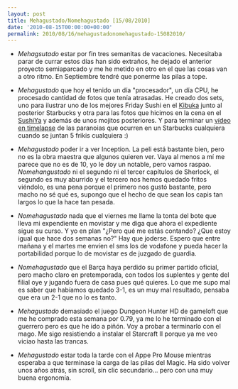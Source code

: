 ```yaml
---
layout: post
title: Mehagustado/Nomehagustado [15/08/2010]
date: '2010-08-15T00:00:00+00:00'
permalink: 2010/08/16/mehagustadonomehagustado-15082010/
---
```

- *Mehagsutado* estar por fin tres semanitas de vacaciones. Necesitaba parar de currar estos días han sido extraños, he dejado el anterior proyecto semiaparcado y me he metido en otro en el que las cosas van a otro ritmo. En Septiembre tendré que ponerme las pilas a tope.

- *Mehagustado* que hoy el tenido un día "procesador", un día CPU, he procesado cantidad de fotos que tenía atrasadas. He creado dos sets, uno para ilustrar uno de los mejores Friday Sushi en el [Kibuka](http://www.flickr.com/photos/savior1980/sets/72157624728950936/) junto al posterior Starbucks y otra para las fotos que hicimos en la cena en el [SushiYa](http://www.flickr.com/photos/savior1980/sets/72157624606567077/) y además de unos mojitos posteriores. Y para terminar un [vídeo en timelapse](http://www.flickr.com/photos/savior1980/4894584571/) de las paranoias que ocurren en un Starbucks cualquiera cuando se juntan 5 frikis cualquiera :)

- *Mehagustado* poder ir a ver Inception. La peli está bastante bien, pero no es la obra maestra que algunos quieren ver. Vaya al menos a mí me parece que no es de 10, yo le doy un notable, pero vamos raspao. *Nomehangustado* ni el segundo ni el tercer capítulos de Sherlock, el segundo es muy aburrido y el tercero nos hemos quedado fritos viéndolo, es una pena porque el primero nos gustó bastante, pero macho no sé qué es, supongo que el hecho de que sean los capis tan largos lo que la hace tan pesada.

- *Nomehagustado* nada que el viernes me llame la tonta del bote que lleva mi expendiente en movistar y me diga que ahora el expediente sigue su curso. Y yo en plan "¿Pero qué me estás contando? ¿Que estoy igual que hace dos semanas no?" Hay que joderse. Espero que entre mañana y el martes me envíen el sms los de vodafone y pueda hacer la portabilidad porque lo de movistar es de juzgado de guardia.

- *Nomehagustado* que el Barça haya perdido su primer partido oficial, pero macho claro en pretemporada, con todos los suplentes y gente del filial oye y jugando fuera de casa pues qué quieres. Lo que me supo mal es saber que habíamos quedado 3-1, es un muy mal resultado, pensaba que era un 2-1 que no lo es tanto.

- *Mehagustado* demasiado el juego Dungeon Hunter HD de gameloft que me he comprado esta semana por 0.79, ya me lo he terminado con el guerrero pero es que he ido a piñón. Voy a probar a terminarlo con el mago. Me sigo resistiendo a instalar el Starcraft II porque ya me veo viciao hasta las trancas.

- *Mehagustado* estar toda la tarde con el Appe Pro Mouse mientras esperaba a que terminase la carga de las pilas del Magic. Ha sido volver unos años atrás, sin scroll, sin clic secundario... pero con una muy buena ergonomía.
